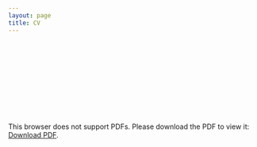 ```yaml
---
layout: page
title: CV
---
```


<object data="https://jsheunis.github.io/downloads/cv_jsheunis_2019.pdf" type="application/pdf" width="700px" height="700px" align="middle">
    <embed src="https://jsheunis.github.io/downloads/cv_jsheunis_2019.pdf">
        <p>This browser does not support PDFs. Please download the PDF to view it: <a href="https://jsheunis.github.io/downloads/cv_jsheunis_2019.pdf">Download PDF</a>.</p>
    </embed>
</object>